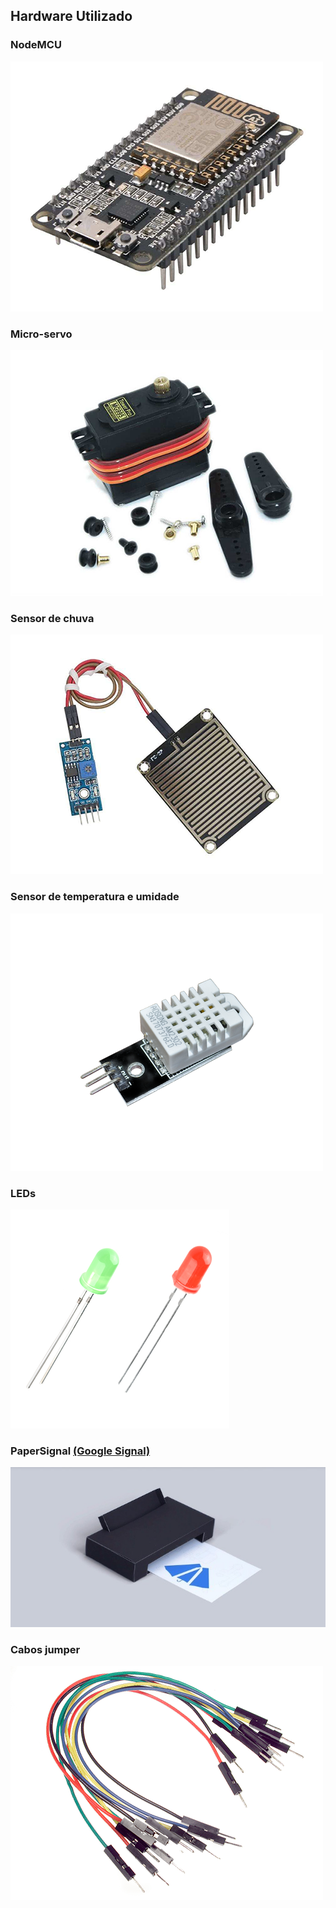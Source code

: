 ## Hardware Utilizado

### **NodeMCU**
![](nodemcu.png)
### **Micro-servo**
![](servo.png)
### **Sensor de chuva**
![](sensorchuva.png)
### **Sensor de temperatura e umidade**
![](dht22-2.png)
### **LEDs**
![](leds-3.png)
### **PaperSignal** [(Google Signal)](https://papersignals.withgoogle.com/)
![](google_paper_signals.jpg)
### **Cabos jumper**
![](conectores1.png)
